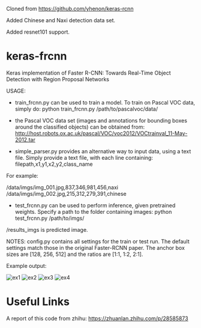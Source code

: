 Cloned from https://github.com/yhenon/keras-rcnn

Added Chinese and Naxi detection data set.

Added resnet101 support.

# keras-frcnn
Keras implementation of Faster R-CNN: Towards Real-Time Object Detection with Region Proposal Networks

USAGE:
- train_frcnn.py can be used to train a model. To train on Pascal VOC data, simply do:
python train_frcnn.py /path/to/pascalvoc/data/
- the Pascal VOC data set (images and annotations for bounding boxes around the classified objects) can be obtained from: http://host.robots.ox.ac.uk/pascal/VOC/voc2012/VOCtrainval_11-May-2012.tar

- simple_parser.py provides an alternative way to input data, using a text file. Simply provide a text file, with each
line containing:
filepath,x1,y1,x2,y2,class_name

For example:

/data/imgs/img_001.jpg,837,346,981,456,naxi
/data/imgs/img_002.jpg,215,312,279,391,chinese

- test_frcnn.py can be used to perform inference, given pretrained weights. Specify a path to the folder containing
images:
python test_frcnn.py /path/to/imgs/

/results_imgs is predicted image.

NOTES:
config.py contains all settings for the train or test run. The default settings match those in the original Faster-RCNN
paper. The anchor box sizes are [128, 256, 512] and the ratios are [1:1, 1:2, 2:1].

Example output:

![ex1](https://github.com/yddcode/Faster-RCNN-Keras/tree/main/results_imgs/0.png)
![ex2](https://github.com/yddcode/Faster-RCNN-Keras/tree/main/results_imgs/1.png)
![ex3](https://github.com/yddcode/Faster-RCNN-Keras/tree/main/results_imgs/2.png)
![ex4](https://github.com/yddcode/Faster-RCNN-Keras/tree/main/results_imgs/3.png)

# Useful Links
A report of this code from zhihu: https://zhuanlan.zhihu.com/p/28585873
